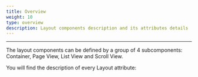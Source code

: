 ```yaml
---
title: Overview
weight: 10
type: overview
description: Layout components description and its attributes details
---
```


---

The layout components can be defined by a group of 4 subcomponents: Container, Page View, List View and Scroll View.   

 You will find the description of every Layout attribute:
